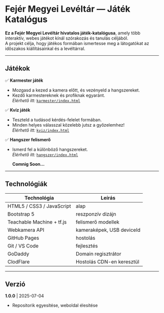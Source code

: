 # Fejér Megyei Levéltár — Játék Katalógus

**Ez a Fejér Megyei Levéltár hivatalos játék-katalógusa**, amely több interaktív, webes játékot kínál szórakozás és tanulás céljából.  
A projekt célja, hogy játékos formában ismertesse meg a látogatókat az időszakos kiállításainkal és a levéltárral.

---

## Játékok

✅ **Karmester játék**
- Mozgasd a kezed a kamera előtt, és vezényeld a hangszereket.
- Kezdő karmestereknek és profiknak egyaránt.  
   *Elérhető itt:* [`karmester/index.html`](karmester/index.html)

✅ **Kvíz játék**
- Teszteld a tudásod kérdés-felelet formában.
- Minden helyes válasszal közelebb jutsz a győzelemhez!  
   *Elérhető itt:* [`kviz/index.html`](kviz/index.html)

✅ **Hangszer felismerő**
- Ismerd fel a különböző hangszereket.  
 *Elérhető itt:* [`hangszer/index.html`](hangszer/index.html)

  **Comnig Soon...**
---


##  Technológiák

| Technológia               | Leírás                    |
| ------------------------- | ------------------------- |
| HTML5 / CSS3 / JavaScript | alap                      |
| Bootstrap 5               | reszponzív dizájn         |
| Teachable Machine + tf.js | felismerő modellek        |
| Webkamera API             | kameraképek, USB deviceId |
| GitHub Pages              | hostolás                  |
| Git / VS Code             | fejlesztés                |
| GoDaddy                   | Domain regisztrátor       |
| ClodFlare                 | Hostolás CDN-en keresztül |

---

## Verzió
     
**1.0.0**  | 2025-07-04 
- Repositorik egyesítése, weboldal élesítése
